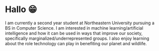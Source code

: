 # Hallo 😁

I am currently a second year student at Northeastern University pursuing a BS in Computer Science. I am interested in machine learning/artificial intelligence and how it can be used in ways that improve our society, specifically marginalized/underrepresented groups. I also enjoy learning about the role technology can play in benefiting our planet and wildlife.